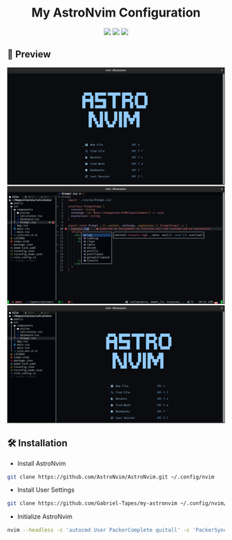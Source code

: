 <h1 align="center"> My AstroNvim Configuration </h1>

<div align="center">
    <img src="https://img.shields.io/github/last-commit/Gabriel-Tapes/my-astronvim?style=for-the-badge&logo=github&color=a6da95&logoColor=D9E0EE&labelColor=302D41" />
    <img src="https://img.shields.io/github/repo-size/Gabriel-Tapes/my-astronvim?style=for-the-badge&logo=dropbox&color=7dc4e4&logoColor=D9E0EE&labelColor=302D41" />
    <img src="https://img.shields.io/github/license/Gabriel-Tapes/my-astronvim?style=for-the-badge&logo=powerpages&color=cba6f7&logoColor=D9E0EE&labelColor=302D4" />
</div>

## 🌟 Preview

![Preview1](./assets/preview1.png)
![Preview2](./assets/preview2.png)
![Preview3](./assets/preview3.png)

## 🛠 Installation

- Install AstroNvim

```sh
git clone https://github.com/AstroNvim/AstroNvim.git ~/.config/nvim
```

- Install User Settings

```sh
git clone https://github.com/Gabriel-Tapes/my-astronvim ~/.config/nvim/lua/user
```

- Initialize AstroNvim

```sh
nvim --headless -c 'autocmd User PackerComplete quitall' -c 'PackerSync'
```
